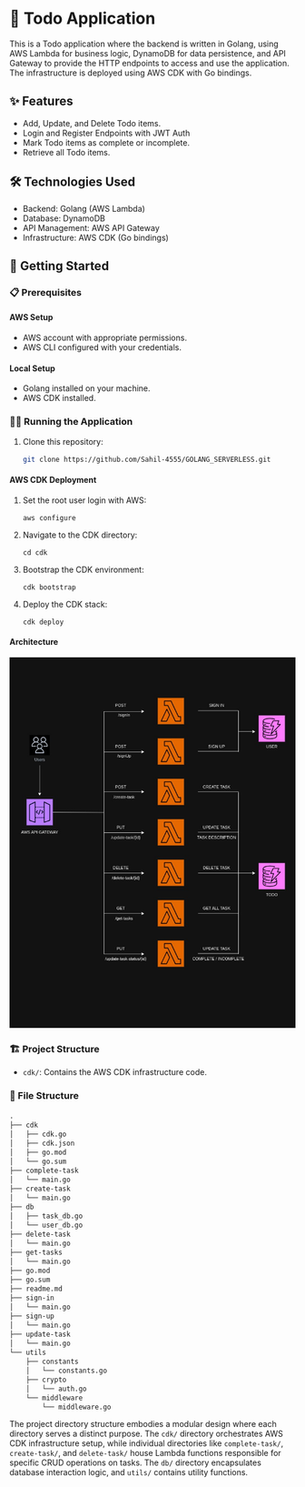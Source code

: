 # 📝 Todo Application

This is a Todo application where the backend is written in Golang, using AWS Lambda for business logic, DynamoDB for data persistence, and API Gateway to provide the HTTP endpoints to access and use the application. The infrastructure is deployed using AWS CDK with Go bindings.

## ✨ Features

- Add, Update, and Delete Todo items.
- Login and Register Endpoints with JWT Auth
- Mark Todo items as complete or incomplete.
- Retrieve all Todo items.

## 🛠️ Technologies Used

- Backend: Golang (AWS Lambda)
- Database: DynamoDB
- API Management: AWS API Gateway
- Infrastructure: AWS CDK (Go bindings)

## 🚀 Getting Started

### 📋 Prerequisites

#### AWS Setup
- AWS account with appropriate permissions.
- AWS CLI configured with your credentials.

#### Local Setup
- Golang installed on your machine.
- AWS CDK installed.

### 🏃‍♂️ Running the Application

1. Clone this repository:

    ```bash
    git clone https://github.com/Sahil-4555/GOLANG_SERVERLESS.git
    ```

#### AWS CDK Deployment

1. Set the root user login with AWS:

    ```
    aws configure
    ```
2. Navigate to the CDK directory:

    ```
    cd cdk
    ```
3. Bootstrap the CDK environment:

    ```
    cdk bootstrap
    ```
4. Deploy the CDK stack:

    ```
    cdk deploy
    ```
#### Architecture

![AWS Architecture](./AWS_Architecture.jpg)


### 🏗️ Project Structure    

- `cdk/`: Contains the AWS CDK infrastructure code.

### 📂 File Structure

```
.
├── cdk
│   ├── cdk.go
│   ├── cdk.json
│   ├── go.mod
│   └── go.sum
├── complete-task
│   └── main.go
├── create-task
│   └── main.go
├── db
│   ├── task_db.go
│   └── user_db.go
├── delete-task
│   └── main.go
├── get-tasks
│   └── main.go
├── go.mod
├── go.sum
├── readme.md
├── sign-in
│   └── main.go
├── sign-up
│   └── main.go
├── update-task
│   └── main.go
└── utils
    ├── constants
    │   └── constants.go
    ├── crypto
    │   └── auth.go
    └── middleware
        └── middleware.go
```

The project directory structure embodies a modular design where each directory serves a distinct purpose. The `cdk/` directory orchestrates AWS CDK infrastructure setup, while individual directories like `complete-task/`, `create-task/`, and `delete-task/` house Lambda functions responsible for specific CRUD operations on tasks. The `db/` directory encapsulates database interaction logic, and `utils/` contains utility functions.
